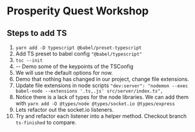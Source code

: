 # Prosperity Quest Workshop

## Steps to add TS

1. `yarn add -D typescript @babel/preset-typescript`
2. Add TS preset to babel config `"@babel/typescript"`
3. `tsc --init`
4. -- Demo some of the keypoints of the TSConfig
5. We will use the default options for now.
6. Demo that nothing has changed in our project, change file extensions.
7. Update file extensions in node scripts `"dev:server": "nodemon --exec babel-node --extensions '.ts,.js' src/server/index.ts",`
8. Notice there is a lack of types for the node libraries. We can add them with `yarn add -D @types/node @types/socket.io @types/express`
9. Lets refactor out the socket.io listeners.
10. Try and refactor each listener into a helper method. Checkout branch `ts-finished` to compare.

